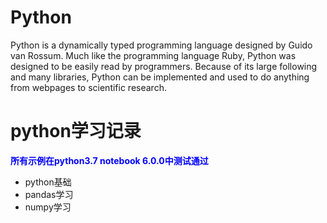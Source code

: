 # Python

Python is a dynamically typed programming language designed by Guido van Rossum. Much like the programming language Ruby, Python was designed to be easily read by programmers. Because of its large following and many libraries, Python can be implemented and used to do anything from webpages to scientific research.

# python学习记录

**<font color=blue>所有示例在python3.7 notebook 6.0.0中测试通过</font>**

- python基础
- pandas学习
- numpy学习